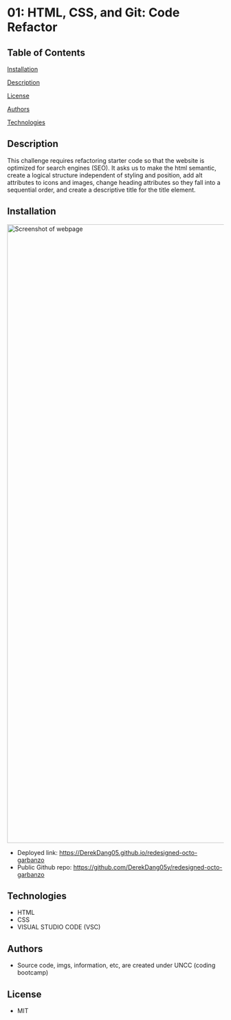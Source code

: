 # 01: HTML, CSS, and Git: Code Refactor

## Table of Contents

[Installation](#installation)

[Description](#description)

[License](#license)

[Authors](#authors)

[Technologies](#technologies)

## Description

This challenge requires refactoring starter code so that the website is optimized for search engines (SEO). It asks us to make the html semantic, create a logical structure independent of styling and position, add alt attributes to icons and images, change heading attributes so they fall into a sequential order, and create a descriptive title for the title element. 
## Installation

<img width="1440" alt="Screenshot of webpage" src="https://github.com/DerekDang05/redesigned-octo-garbanzo/assets/142350017/5e43c3e1-7524-4d62-80e1-3f69faaee003">

* Deployed link: https://DerekDang05.github.io/redesigned-octo-garbanzo
* Public Github repo: https://github.com/DerekDang05y/redesigned-octo-garbanzo

## Technologies

* HTML
* CSS
* VISUAL STUDIO CODE (VSC)

## Authors

* Source code, imgs, information, etc, are created under UNCC (coding bootcamp)

## License

* MIT

